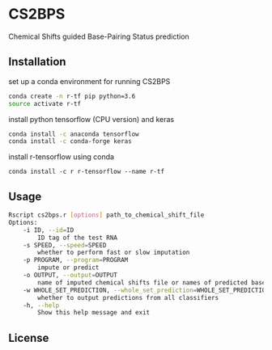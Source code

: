# CS2BPS
Chemical Shifts guided Base-Pairing Status prediction

## Installation

set up a conda environment for running CS2BPS

```bash
conda create -n r-tf pip python=3.6
source activate r-tf
```

install python tensorflow (CPU version) and keras

```bash
conda install -c anaconda tensorflow
conda install -c conda-forge keras
```

install r-tensorflow using conda

```
conda install -c r r-tensorflow --name r-tf
```

## Usage

```bash
Rscript cs2bps.r [options] path_to_chemical_shift_file
Options:
	-i ID, --id=ID
		ID tag of the test RNA
	-s SPEED, --speed=SPEED
		whether to perform fast or slow imputation
	-p PROGRAM, --program=PROGRAM
		impute or predict
	-o OUTPUT, --output=OUTPUT
		name of imputed chemical shifts file or names of predicted base pairing probability file
	-w WHOLE_SET_PREDICTION, --whole_set_prediction=WHOLE_SET_PREDICTION
		whether to output predictions from all classifiers
	-h, --help
		Show this help message and exit
```

## License
